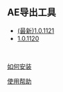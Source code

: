 ## AE导出工具

*  [(最新)1.0.1121](https://code.yy.com/pengjun/ae2of_tools/archive/ae2of1121.zip?ref=master)  
*  [1.0.1120](https://code.yy.com/pengjun/ae2of_tools/archive/ae2of1120.zip?ref=master)  

<br/>

[如何安装](https://code.yy.com/pengjun/ae2of_tools/blob/master/install.md "如何安装")

[使用帮助](https://code.yy.com/pengjun/ae2of_tools/blob/master/use.md "使用帮助")
